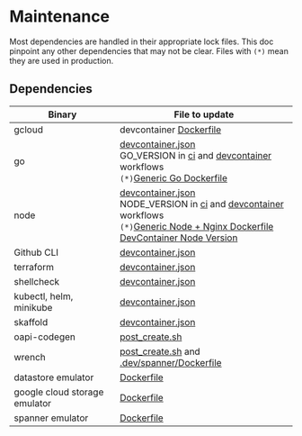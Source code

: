 # Maintenance

Most dependencies are handled in their appropriate lock files. This doc pinpoint
any other dependencies that may not be clear. Files with `(*)` mean they are used in production.

## Dependencies

| Binary                        | File to update                                                                                                                                                                                                                                                                                                                 |
| ----------------------------- | ------------------------------------------------------------------------------------------------------------------------------------------------------------------------------------------------------------------------------------------------------------------------------------------------------------------------------ |
| gcloud                        | devcontainer [Dockerfile](../.devcontainer/Dockerfile)                                                                                                                                                                                                                                                                         |
| go                            | [devcontainer.json](../.devcontainer/devcontainer.json)<br/>GO_VERSION in [ci](../.github/workflows/ci.yml) and [devcontainer](../.github/workflows/devcontainer.yml) workflows<br/>`(*)`[Generic Go Dockerfile](../images/go_service.Dockerfile)                                                                              |
| node                          | [devcontainer.json](../.devcontainer/devcontainer.json)<br/>NODE_VERSION in [ci](../.github/workflows/ci.yml) and [devcontainer](../.github/workflows/devcontainer.yml) workflows<br/>`(*)`[Generic Node + Nginx Dockerfile](../images/nodejs_service.Dockerfile)<br/>[DevContainer Node Version](../.devcontainer/Dockerfile) |
| Github CLI                    | [devcontainer.json](../.devcontainer/devcontainer.json)                                                                                                                                                                                                                                                                        |
| terraform                     | [devcontainer.json](../.devcontainer/devcontainer.json)                                                                                                                                                                                                                                                                        |
| shellcheck                    | [devcontainer.json](../.devcontainer/devcontainer.json)                                                                                                                                                                                                                                                                        |
| kubectl, helm, minikube       | [devcontainer.json](../.devcontainer/devcontainer.json)                                                                                                                                                                                                                                                                        |
| skaffold                      | [devcontainer.json](../.devcontainer/devcontainer.json)                                                                                                                                                                                                                                                                        |
| oapi-codegen                  | [post_create.sh](../.devcontainer/post_create.sh)                                                                                                                                                                                                                                                                              |
| wrench                        | [post_create.sh](../.devcontainer/post_create.sh) and [.dev/spanner/Dockerfile](../.dev/spanner/Dockerfile)                                                                                                                                                                                                                    |
| datastore emulator            | [Dockerfile](../.dev/datastore/Dockerfile)                                                                                                                                                                                                                                                                                     |
| google cloud storage emulator | [Dockerfile](../.dev/gcs/Dockerfile)                                                                                                                                                                                                                                                                                           |
| spanner emulator              | [Dockerfile](../.dev/spanner/Dockerfile)                                                                                                                                                                                                                                                                                       |
